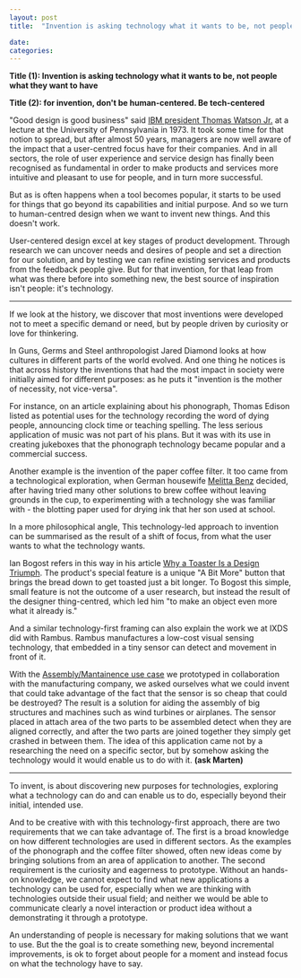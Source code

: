 ```yaml
---
layout: post
title:  "Invention is asking technology what it wants to be, not people what they want to have"

date:   
categories:
---
```



**Title (1): Invention is asking technology what it wants to be, not people what they want to have**

**Title (2): for invention, don't be human-centered. Be tech-centered**


"Good design is good business" said [IBM president Thomas Watson Jr.](https://qz.com/1431875/revisiting-ibms-good-design-is-good-business-slogan/) at a lecture at the University of Pennsylvania in 1973. It took some time for that notion to spread, but after almost 50 years, managers are now well aware of the impact that a user-centred focus have for their companies. And in all sectors, the role of user experience and service design has finally been recognised as fundamental in order to make products and services more intuitive and pleasant to use for people, and in turn more successful.

But as is often happens when a tool becomes popular, it starts to be used for things that go beyond its capabilities and initial purpose. And so we turn to human-centred design when we want to invent new things. And this doesn't work.

User-centered design excel at key stages of product development. Through research we can uncover needs and desires of people and set a direction for our solution, and by testing we can refine existing services and products from the feedback people give. But for that invention, for that leap from what was there before into something new, the best source of inspiration isn't people: it's technology.

---



If we look at the history, we discover that most inventions were developed not to meet a specific demand or need, but by people driven by curiosity or love for thinkering.

In Guns, Germs and Steel anthropologist Jared Diamond looks at how cultures in different parts of the world evolved. And one thing he notices is that across history the inventions that had the most impact in society were initially aimed for different purposes: as he puts it "invention is the mother of necessity, not vice-versa".

For instance, on an article explaining about his phonograph, Thomas Edison listed as potential uses for the technology recording the word of dying people, announcing clock time or teaching spelling. The less serious application of music was not part of his plans. But it was with its use in creating jukeboxes that the phonograph technology became popular and a commercial success.

Another example is the invention of the paper coffee filter. It too came from a technological exploration, when German housewife [Melitta Benz](https://en.wikipedia.org/wiki/Melitta_Bentz) decided, after having tried many other solutions to brew coffee without leaving grounds in the cup, to experimenting with a technology she was familiar with - the blotting paper used for drying ink that her son used at school.

<!-- Invention requires hands-on familiarity with different tools and even a willingless to even forget people for a moment and focus on what the technology wants.  -->

<!-- This technology-led approach to invention can even -->

In a more philosophical angle, This technology-led approach to invention can be summarised as the result of a shift of focus, from what the user wants to what the technology wants.


Ian Bogost refers in this way in his article [Why a Toaster Is a Design Triumph](https://www.theatlantic.com/technology/archive/2017/07/toaster-a-bit-more-button/534312/). The product's special feature is a unique "A Bit More" button that brings the bread down to get toasted just a bit longer. To Bogost this simple, small feature is not the outcome of a user research, but instead the result of the designer thing-centred, which led him "to make an object even more what it already is."


<!-- One more recent example is the  Little Printer by BERG. The celebrated internet connected product that could subscribe and print online content such as from Tumblr or Twitter, was mostly a result of a technology-led explorations. First the creative re-use of the ubiquitous yet overlooked technology of thermal paper and secondly the original notion of connected objects as new physical nodes for the internet ecosystem of interconnected services - in a time where RSS and Web APIs were at their popularity peak - rather that using the web as a only communication lane. -->


And a similar technology-first framing can also explain the work we at IXDS did with Rambus. Rambus manufactures a low-cost visual sensing technology, that embedded in a tiny sensor can detect and movement in front of it.

With the [Assembly/Mantainence use case](https://ixds.com/press/exploring-the-future-of-lensless-smart-sensors) we prototyped in collaboration with the manufacturing company, we asked ourselves what we could invent that could take advantage of the fact that the sensor is so cheap that could be destroyed? The result is a solution for aiding the assembly of big structures and machines such as wind turbines or airplanes. The sensor placed in attach area of the two parts to be assembled detect when they are aligned correctly, and after the two parts are joined together they simply get crashed in between them. The idea of this application came not by a researching the need on a specific sector, but by somehow asking the technology would it would enable us to do with it. **(ask Marten)**



<!-- This has been Apple Steve Jobs's approach to innovation, from his words that "people don't know what they want until you show it to them". But despite its reputation of a secretive genius-design department, Apple's innovation is a product of technological exploration. The most famous case is their introduction of the graphical user interface, which Jobs first saw in the R&D studios of Xeror PARC. -->



---

To invent, is about discovering new purposes for technologies, exploring what a technology can do and can enable us to do, especially beyond their initial, intended use.

And to be creative with with this technology-first approach, there are two requirements that we can take advantage of. The first is a broad knowledge on how different technologies are used in different sectors. As the examples of the phonograph and the coffee filter showed, often new ideas come by bringing solutions from an area of application to another. The second requirement is the curiosity and eagerness to prototype. Without an hands-on knowledge, we cannot expect to find what new applications a technology can be used for, especially when we are thinking with technologies outside their usual field; and neither we would be able to communicate clearly a novel interaction or product idea without a demonstrating it through a prototype.


An understanding of people is necessary for making solutions that we want to use. But the the goal is to create something new, beyond incremental improvements, is ok to forget about people for a moment and instead focus on what the technology have to say.


<!--



------

How do you create truly new products?

1. Just enough user research

Don Norman - User Research doesn't lead to innovation

"Do people need them? That question is answered over the next several decades as the technology moves from technical demonstration, to product, to failure, or perhaps to slow acceptance in the commercial world where slowly, after considerable time, the products and applications are jointly evolve, and slowly the need develops."

"The least interesting innovations to the university and company research community are the small, slow enhancements that gradually lower costs while improving performance. But in fact, not only is this where most product enhancement takes place, it is also where the research community can add the most value."
https://www.jnd.org/dn.mss/technology_first_needs_last.html

or

"do user research after" is this testing?
https://www.jnd.org/dn.mss/act_first_do_the_re.html


(the same approach is the one used by Amazon - pragmatism is what work)


2. Focus on the object

Ian Bogost - Innovation requires to radical focus on the product, not on the user



3. Nicholas Negroponte - incremental is not innovation

https://web.media.mit.edu/~nicholas/Wired/WIRED4-01.html

Homogeneous, disciplined Japanese society has all the ingredients to refine concepts better that anyone else, but none of the juices to invent new ones.

4. Be both the creator and the evaluator

The Google X way

https://www.theatlantic.com/magazine/archive/2017/11/x-google-moonshot-factory/540648/


https://blog.x.company/a-peek-inside-the-moonshot-factory-operating-manual-f5c33c9ab4d7

(ancestors are X: Bell Laboratories and Xerox parc)
Hybrid creator and evaluator

It looks that at Google they have that Don Norman thing clear, as they were not at all ashamed to repurpose the society-shattering google glass invention into a manufacturing enhancements.
https://www.wired.com/story/google-glass-2-is-here/

Right focus #MonkeyFirst - deep focus on hardest part of the problem
says Astro Teller


5. Steve Jobs

"It’s really hard to design products by focus groups. A lot of times, people don’t know what they want until you show it to them."
https://www.huffingtonpost.com/gregory-ciotti/why-steve-jobs-didnt-list_b_5628355.html



5. Steal from other fields


6. Develop a vision (?!?)






========

https://www.menloparkmuseum.org/history/thomas-edison-and-menlo-park/


Olivetti

Recently Matt Webb on how designers are struggling to do their job https://www.fastcodesign.com/90138032/have-designers-lost-control-of-design -->
